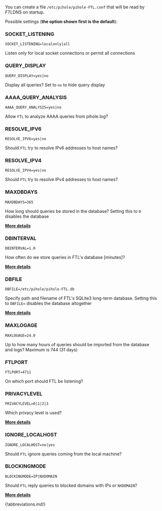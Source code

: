You can create a file `/etc/pihole/pihole-FTL.conf` that will be read by *FTL*DNS on startup.

Possible settings (**the option shown first is the default**):

### SOCKET_LISTENING
`SOCKET_LISTENING=localonly|all`

Listen only for local socket connections or permit all connections

### QUERY_DISPLAY
`QUERY_DISPLAY=yes|no`

Display all queries? Set to `no` to hide query display

### AAAA_QUERY_ANALYSIS
`AAAA_QUERY_ANALYSIS=yes|no`

Allow `FTL` to analyze AAAA queries from pihole.log?

### RESOLVE_IPV6
`RESOLVE_IPV6=yes|no`

Should `FTL` try to resolve IPv6 addresses to host names?

### RESOLVE_IPV4
`RESOLVE_IPV4=yes|no`

Should `FTL` try to resolve IPv4 addresses to host names?

### MAXDBDAYS
`MAXDBDAYS=365`

How long should queries be stored in the database?
Setting this to `0` disables the database

**[More details](database.md)**

### DBINTERVAL
`DBINTERVAL=1.0`

How often do we store queries in FTL's database [minutes]?

**[More details](database.md)**

### DBFILE
`DBFILE=/etc/pihole/pihole-FTL.db`

Specify path and filename of FTL's SQLite3 long-term database. Setting this to `DBFILE=` disables the database altogether

**[More details](database.md)**

### MAXLOGAGE
`MAXLOGAGE=24.0`

Up to how many hours of queries should be imported from the database and logs? Maximum is 744 (31 days)

### FTLPORT
`FTLPORT=4711`

On which port should FTL be listening?

### PRIVACYLEVEL
`PRIVACYLEVEL=0|1|2|3`

Which privacy level is used?

**[More details](privacylevels.md)**

### IGNORE_LOCALHOST
`IGNORE_LOCALHOST=no|yes`

Should `FTL` ignore queries coming from the local machine?

### BLOCKINGMODE
`BLOCKINGMODE=IP|NXDOMAIN`

Should `FTL` reply queries to blocked domains with IPs or `NXDOMAIN`?

**[More details](blockingmode.md)**

{!abbreviations.md!}
